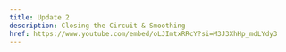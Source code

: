 ```yaml
---
title: Update 2
description: Closing the Circuit & Smoothing
href: https://www.youtube.com/embed/oLJImtxRRcY?si=M3J3XhHp_mdLYdy3
---
```


